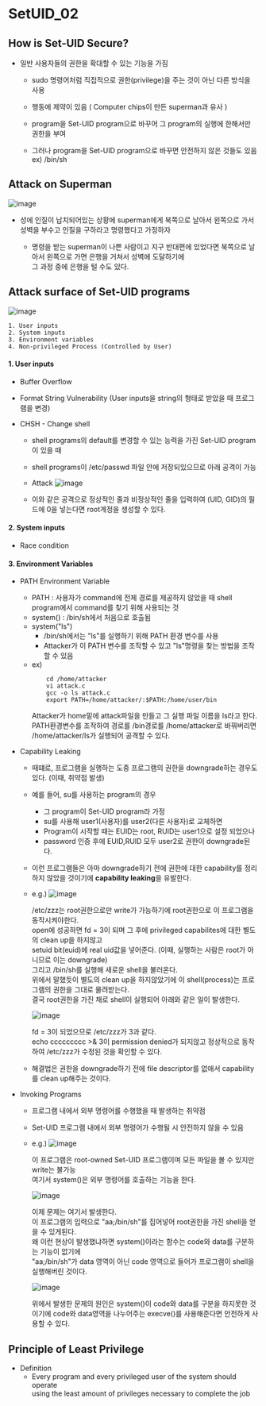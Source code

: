 # SetUID_02

## How is Set-UID Secure?

- 일반 사용자들의 권한을 확대할 수 있는 기능을 가짐
    - sudo 명령어처럼 직접적으로 권한(privilege)을 주는 것이 아닌 다른 방식을 사용

    - 행동에 제약이 있음 ( Computer chips이 만든 superman과 유사 )

    - program을 Set-UID program으로 바꾸어 그 program의 실행에 한해서만 권한을 부여

    - 그러나 program을 Set-UID program으로 바꾸면 안전하지 않은 것들도 있음 ex) /bin/sh

## Attack on Superman

![image](../img/system_security/super.png)

- 성에 인질이 납치되어있는 상황에 superman에게 북쪽으로 날아서 왼쪽으로 가서 성벽을 부수고 인질을 구하라고 명령했다고 가정하자

    - 명령을 받는 superman이 나쁜 사람이고 지구 반대편에 있었다면 북쪽으로 날아서 왼쪽으로 가면 은행을 거쳐서 성벽에 도달하기에<br>
    그 과정 중에 은행을 털 수도 있다.

## Attack surface of Set-UID programs

![image](../img/system_security/attack.png)

    1. User inputs
    2. System inputs
    3. Environment variables
    4. Non-privileged Process (Controlled by User)

#### 1. User inputs

- Buffer Overflow

- Format String Vulnerability (User inputs을 string의 형태로 받았을 때 프로그램을 변경)

- CHSH - Change shell
    - shell programs의 default를 변경할 수 있는 능력을 가진 Set-UID program이 있을 때
    - shell programs이 /etc/passwd 파일 안에 저장되있으므로 아래 공격이 가능

    - Attack
        ![image](../img/system_security/userinput.png)

    - 이와 같은 공격으로 정상적인 줄과 비정상적인 줄을 입력하여 (UID, GID)의 필드에 0을 넣는다면 root계정을 생성할 수 있다.

#### 2. System inputs

- Race condition

#### 3. Environment Variables

- PATH Environment Variable
    - PATH : 사용자가 command에 전체 경로를 제공하지 않았을 때 shell program에서 command를 찾기 위해 사용되는 것
    - system() : /bin/sh에서 처음으로 호출됨
    - system("ls")
        - /bin/sh에서는 "ls"를 실행하기 위해 PATH 환경 변수를 사용
        - Attacker가 이 PATH 변수를 조작할 수 있고 "ls"명령을 찾는 방법을 조작할 수 있음
    - ex) 
        ~~~<python>
            cd /home/attacker
            vi attack.c
            gcc -o ls attack.c
            export PATH=/home/attacker/:$PATH:/home/user/bin
        ~~~
        Attacker가 home밑에 attack파일을 만들고 그 실행 파일 이름을 ls라고 한다.<br>
        PATH환경변수를 조작하여 경로를 /bin경로를 /home/attacker로 바꿔버리면<br>
        /home/attacker/ls가 실행되어 공격할 수 있다.<br>

- Capability Leaking
    - 때떄로, 프로그램을 실행하는 도중 프로그램의 권한을 downgrade하는 경우도 있다. (이때, 취약점 발생)
    - 예를 들어, su를 사용하는 program의 경우
        - 그 program이 Set-UID program라 가정
        - su를 사용해 user1(사용자)를 user2(다른 사용자)로 교체하면
        - Program이 시작할 때는 EUID는 root, RUID는 user1으로 설정 되었으나
        - password 인증 후에 EUID,RUID 모두 user2로 권한이 downgrade된다.

    - 이런 프로그램들은 아마 downgrade하기 전에 권한에 대한 capability를 정리하지 않았을 것이기에 <B>capability leaking</B>을 유발한다.

    - e.g.)
        ![image](../img/system_security/capability1.png)

        /etc/zzz는 root권한으로만 write가 가능하기에 root권한으로 이 프로그램을 동작시켜야한다.<br>
        open에 성공하면 fd = 3이 되며 그 후에 privileged capabilites에 대한 별도의 clean up을 하지않고 <br>
        setuid bit(euid)에 real uid값을 넣어준다. (이때, 실행하는 사람은 root가 아니므로 이는 downgrade) <br>
        그리고 /bin/sh를 실행해 새로운 shell을 불러온다. <br>
        위에서 말했듯이 별도의 clean up을 하지않았기에 이 shell(process)는 프로그램의 권한을 그대로 물려받는다.<br>
        결국 root권한을 가진 채로 shell이 실행되어 아래와 같은 일이 발생한다.<br>

        ![image](../img/system_security/capability2.png)

        fd = 3이 되었으므로 /etc/zzz가 3과 같다.<br>
        echo ccccccccc >& 3이 permission denied가 되지않고 정상적으로 동작하여 /etc/zzz가 수정된 것을 확인할 수 있다.<br>

    - 해결법은 권한을 downgrade하기 전에 file descriptor를 없애서 capability를 clean up해주는 것이다.

- Invoking Programs
    - 프로그램 내에서 외부 명령어를 수행했을 때 발생하는 취약점
    - Set-UID 프로그램 내에서 외부 명령어가 수행될 시 안전하지 않을 수 있음

    - e.g.)
        ![image](../img/system_security/invoke1.png)

        이 프로그램은 root-owned Set-UID 프로그램이며 모든 파일을 볼 수 있지만 write는 불가능 <br>
        여기서 system()은 외부 명령어를 호출하는 기능을 한다.<br>

        ![image](../img/system_security/invoke2.png)

        이제 문제는 여기서 발생한다.<br>
        이 프로그램의 입력으로 "aa;/bin/sh"를 집어넣어 root권한을 가진 shell을 얻을 수 있게된다.<br>
        왜 이런 현상이 발생했냐하면 system()이라는 함수는 code와 data를 구분하는 기능이 없기에<br>
        "aa;/bin/sh"가 data 영역이 아닌 code 영역으로 들어가 프로그램이 shell을 실행해버린 것이다.<br>

        ![image](../img/system_security/invoke3.png)

        위에서 발생한 문제의 원인은 system()이 code와 data를 구분을 하지못한 것 이기에
        code와 data영역을 나누어주는 execve()를 사용해준다면 안전하게 사용할 수 있다.

## Principle of Least Privilege

- Definition
    - Every program and every privileged user of the system should operate<br>
    using the least amount of privileges necessary to complete the job